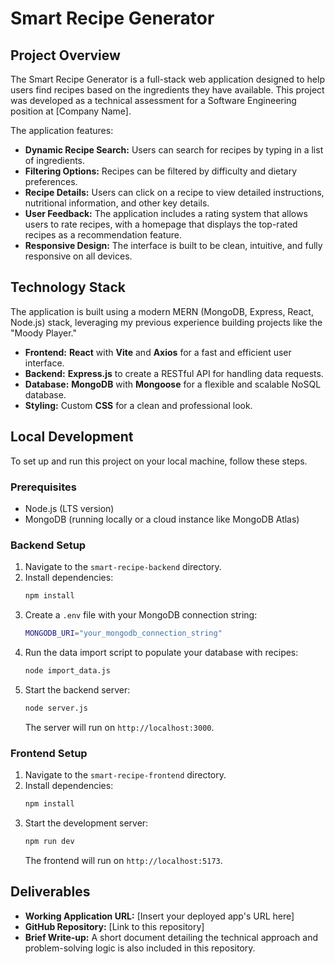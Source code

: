 # Smart Recipe Generator

## Project Overview
The Smart Recipe Generator is a full-stack web application designed to help users find recipes based on the ingredients they have available. This project was developed as a technical assessment for a Software Engineering position at [Company Name].

The application features:
* **Dynamic Recipe Search:** Users can search for recipes by typing in a list of ingredients.
* **Filtering Options:** Recipes can be filtered by difficulty and dietary preferences.
* **Recipe Details:** Users can click on a recipe to view detailed instructions, nutritional information, and other key details.
* **User Feedback:** The application includes a rating system that allows users to rate recipes, with a homepage that displays the top-rated recipes as a recommendation feature.
* **Responsive Design:** The interface is built to be clean, intuitive, and fully responsive on all devices.

## Technology Stack
The application is built using a modern MERN (MongoDB, Express, React, Node.js) stack, leveraging my previous experience building projects like the "Moody Player."

* **Frontend:** **React** with **Vite** and **Axios** for a fast and efficient user interface.
* **Backend:** **Express.js** to create a RESTful API for handling data requests.
* **Database:** **MongoDB** with **Mongoose** for a flexible and scalable NoSQL database.
* **Styling:** Custom **CSS** for a clean and professional look.

## Local Development
To set up and run this project on your local machine, follow these steps.

### Prerequisites
* Node.js (LTS version)
* MongoDB (running locally or a cloud instance like MongoDB Atlas)

### Backend Setup
1.  Navigate to the `smart-recipe-backend` directory.
2.  Install dependencies:
    ```bash
    npm install
    ```
3.  Create a `.env` file with your MongoDB connection string:
    ```bash
    MONGODB_URI="your_mongodb_connection_string"
    ```
4.  Run the data import script to populate your database with recipes:
    ```bash
    node import_data.js
    ```
5.  Start the backend server:
    ```bash
    node server.js
    ```
    The server will run on `http://localhost:3000`.

### Frontend Setup
1.  Navigate to the `smart-recipe-frontend` directory.
2.  Install dependencies:
    ```bash
    npm install
    ```
3.  Start the development server:
    ```bash
    npm run dev
    ```
    The frontend will run on `http://localhost:5173`.

## Deliverables
* **Working Application URL:** [Insert your deployed app's URL here]
* **GitHub Repository:** [Link to this repository]
* **Brief Write-up:** A short document detailing the technical approach and problem-solving logic is also included in this repository.
